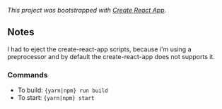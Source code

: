 *This project was bootstrapped with [Create React App](https://github.com/facebookincubator/create-react-app).*

## Notes
I had to eject the create-react-app scripts, because i'm using a preprocessor and by default the create-react-app does not supports it.

### Commands
- To build: `{yarn|npm} run build` 
- To start: `{yarn|npm} start`